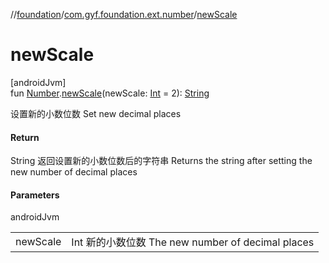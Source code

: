 //[foundation](../../index.md)/[com.gyf.foundation.ext.number](index.md)/[newScale](new-scale.md)

# newScale

[androidJvm]\
fun [Number](https://kotlinlang.org/api/core/kotlin-stdlib/kotlin/-number/index.html).[newScale](new-scale.md)(newScale: [Int](https://kotlinlang.org/api/core/kotlin-stdlib/kotlin/-int/index.html) = 2): [String](https://kotlinlang.org/api/core/kotlin-stdlib/kotlin/-string/index.html)

设置新的小数位数 Set new decimal places

#### Return

String 返回设置新的小数位数后的字符串     Returns the string after setting the new number of decimal places

#### Parameters

androidJvm

| | |
|---|---|
| newScale | Int 新的小数位数     The new number of decimal places |